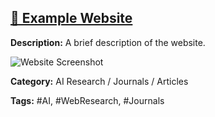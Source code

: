 ## [🌟 Example Website](https://example.com)

**Description:** A brief description of the website.

![Website Screenshot](relative/path/to/image.png)

**Category:** AI Research / Journals / Articles

**Tags:** #AI, #WebResearch, #Journals
